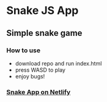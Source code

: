 # Snake JS App
## Simple snake game

### How to use
- download repo and run index.html
- press WASD to play
- enjoy bugs!

### [Snake App on Netlify](https://junesnake.netlify.app)
